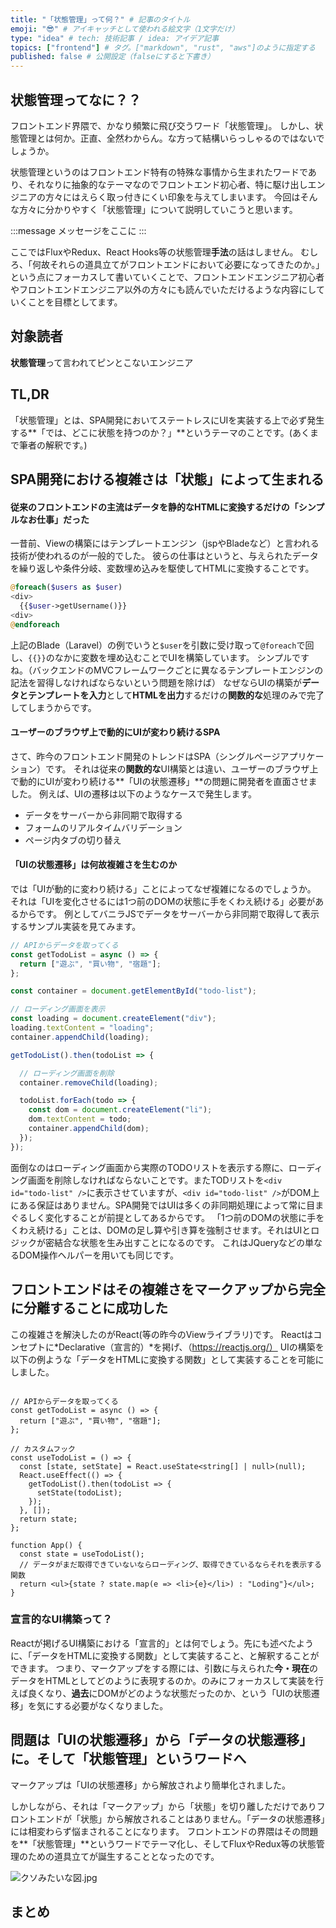 ```yaml
---
title: "「状態管理」って何？" # 記事のタイトル
emoji: "😎" # アイキャッチとして使われる絵文字（1文字だけ）
type: "idea" # tech: 技術記事 / idea: アイデア記事
topics: ["frontend"] # タグ。["markdown", "rust", "aws"]のように指定する
published: false # 公開設定（falseにすると下書き）
---
```


## 状態管理ってなに？？

フロントエンド界隈で、かなり頻繁に飛び交うワード「状態管理」。
しかし、状態管理とは何か。正直、全然わからん。な方って結構いらっしゃるのではないでしょうか。

状態管理というのはフロントエンド特有の特殊な事情から生まれたワードであり、それなりに抽象的なテーマなのでフロントエンド初心者、特に駆け出しエンジニアの方々にはえらく取っ付きにくい印象を与えてしまいます。
今回はそんな方々に分かりやすく「状態管理」について説明していこうと思います。

:::message
メッセージをここに
:::

ここではFluxやRedux、React Hooks等の状態管理**手法**の話はしません。
むしろ、「何故それらの道具立てがフロントエンドにおいて必要になってきたのか。」という点にフォーカスして書いていくことで、フロントエンドエンジニア初心者やフロントエンドエンジニア以外の方々にも読んでいただけるような内容にしていくことを目標としてます。

## 対象読者
**状態管理**って言われてピンとこないエンジニア

## TL,DR
「状態管理」とは、SPA開発においてステートレスにUIを実装する上で必ず発生する**「では、どこに状態を持つのか？」**というテーマのことです。(あくまで筆者の解釈です。) 

## SPA開発における複雑さは「状態」によって生まれる

#### 従来のフロントエンドの主流はデータを静的なHTMLに変換するだけの「シンプルなお仕事」だった
一昔前、Viewの構築にはテンプレートエンジン（jspやBladeなど）と言われる技術が使われるのが一般的でした。
彼らの仕事はというと、与えられたデータを繰り返しや条件分岐、変数埋め込みを駆使してHTMLに変換することです。

```php
@foreach($users as $user)
<div>
  {{$user->getUsername()}}
<div>
@endforeach
```

上記のBlade（Laravel）の例でいうと`$user`を引数に受け取って`@foreach`で回し、`{{}}`のなかに変数を埋め込むことでUIを構築しています。
シンプルですね。（バックエンドのMVCフレームワークごとに異なるテンプレートエンジンの記法を習得しなければならないという問題を除けば）
なぜならUIの構築が**データとテンプレートを入力**として**HTMLを出力**するだけの**関数的な**処理のみで完了してしまうからです。

#### ユーザーのブラウザ上で動的にUIが変わり続けるSPA

さて、昨今のフロントエンド開発のトレンドはSPA（シングルページアプリケーション）です。
それは従来の**関数的な**UI構築とは違い、ユーザーのブラウザ上で動的にUIが変わり続ける**「UIの状態遷移」**の問題に開発者を直面させました。
例えば、UIの遷移は以下のようなケースで発生します。

- データをサーバーから非同期で取得する
- フォームのリアルタイムバリデーション
- ページ内タブの切り替え

#### 「UIの状態遷移」は何故複雑さを生むのか

では「UIが動的に変わり続ける」ことによってなぜ複雑になるのでしょうか。
それは「UIを変化させるには1つ前のDOMの状態に手をくわえ続ける」必要があるからです。
例としてバニラJSでデータをサーバーから非同期で取得して表示するサンプル実装を見てみます。

```ts
// APIからデータを取ってくる
const getTodoList = async () => {
  return ["遊ぶ", "買い物", "宿題"];
};

const container = document.getElementById("todo-list");

// ローディング画面を表示
const loading = document.createElement("div");
loading.textContent = "loading";
container.appendChild(loading);

getTodoList().then(todoList => {

  // ローディング画面を削除
  container.removeChild(loading);

  todoList.forEach(todo => {
    const dom = document.createElement("li");
    dom.textContent = todo;
    container.appendChild(dom);
  });
});

```

面倒なのはローディング画面から実際のTODOリストを表示する際に、ローディング画面を削除しなければならないことです。またTODリストを`<div id="todo-list" />`に表示させていますが、`<div id="todo-list" />`がDOM上にある保証はありません。SPA開発ではUIは多くの非同期処理によって常に目まぐるしく変化することが前提としてあるからです。
「1つ前のDOMの状態に手をくわえ続ける」ことは、DOMの足し算や引き算を強制させます。それはUIとロジックが密結合な状態を生み出すことになるのです。
これはJQueryなどの単なるDOM操作ヘルパーを用いても同じです。

## フロントエンドはその複雑さをマークアップから完全に分離することに成功した

この複雑さを解決したのがReact(等の昨今のViewライブラリ)です。
Reactはコンセプトに*Declarative（宣言的）*を掲げ、（https://reactjs.org/）
UIの構築を以下の例ような「データをHTMLに変換する関数」として実装することを可能にしました。

```tsx

// APIからデータを取ってくる
const getTodoList = async () => {
  return ["遊ぶ", "買い物", "宿題"];
};

// カスタムフック
const useTodoList = () => {
  const [state, setState] = React.useState<string[] | null>(null);
  React.useEffect(() => {
    getTodoList().then(todoList => {
      setState(todoList);
    });
  }, []);
  return state;
};

function App() {
  const state = useTodoList();
  // データがまだ取得できていないならローディング、取得できているならそれを表示する関数
  return <ul>{state ? state.map(e => <li>{e}</li>) : "Loding"}</ul>;
}

```

### 宣言的なUI構築って？

Reactが掲げるUI構築における「宣言的」とは何でしょう。先にも述べたように、「データをHTMLに変換する関数」として実装すること、と解釈することができます。
つまり、マークアップをする際には、引数に与えられた**今・現在**のデータをHTMLとしてどのように表現するのか。のみにフォーカスして実装を行えば良くなり、**過去**にDOMがどのような状態だったのか、という「UIの状態遷移」を気にする必要がなくなりました。

## 問題は「UIの状態遷移」から「データの状態遷移」に。そして「状態管理」というワードへ

マークアップは「UIの状態遷移」から解放されより簡単化されました。

しかしながら、それは「マークアップ」から「状態」を切り離しただけでありフロントエンドが「状態」から解放されることはありません。「データの状態遷移」には相変わらず悩まされることになります。
フロントエンドの界隈はその問題を**「状態管理」**というワードでテーマ化し、そしてFluxやRedux等の状態管理のための道具立てが誕生することとなったのです。

![クソみたいな図.jpg](https://qiita-image-store.s3.ap-northeast-1.amazonaws.com/0/294714/b316b1b3-2af5-468d-b145-928337f8d34a.jpeg)

## まとめ
<!-- TODO: 書く -->
